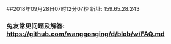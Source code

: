 ##2018年09月28日07时12分07秒 新址: 159.65.28.243
### 兔友常见问题及解答: https://github.com/wanggonging/d/blob/w/FAQ.md
